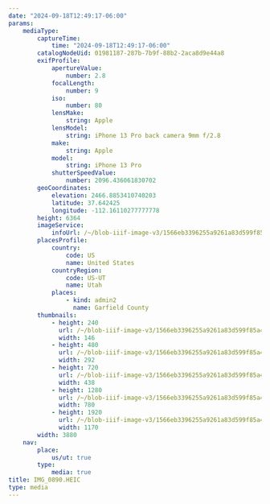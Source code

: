 ```yaml
---
date: "2024-09-18T12:49:17-06:00"
params:
    mediaType:
        captureTime:
            time: "2024-09-18T12:49:17-06:00"
        catalogNodeUid: 01981187-287b-7b9f-88b2-2aca8d9e44a8
        exifProfile:
            apertureValue:
                number: 2.8
            focalLength:
                number: 9
            iso:
                number: 80
            lensMake:
                string: Apple
            lensModel:
                string: iPhone 13 Pro back camera 9mm f/2.8
            make:
                string: Apple
            model:
                string: iPhone 13 Pro
            shutterSpeedValue:
                number: 2096.436061830702
        geoCoordinates:
            elevation: 2466.8853410740203
            latitude: 37.642425
            longitude: -112.16110277777778
        height: 6364
        imageService:
            infoUrl: /~/blob-iiif-image-v3/1566eb3396255a9261a83d599f85a4eb1705a693ece20694ff6c82a0995d76bf/info.json
        placesProfile:
            country:
                code: US
                name: United States
            countryRegion:
                code: US-UT
                name: Utah
            places:
                - kind: admin2
                  name: Garfield County
        thumbnails:
            - height: 240
              url: /~/blob-iiif-image-v3/1566eb3396255a9261a83d599f85a4eb1705a693ece20694ff6c82a0995d76bf/full/146%2C240/0/default.jpg
              width: 146
            - height: 480
              url: /~/blob-iiif-image-v3/1566eb3396255a9261a83d599f85a4eb1705a693ece20694ff6c82a0995d76bf/full/292%2C480/0/default.jpg
              width: 292
            - height: 720
              url: /~/blob-iiif-image-v3/1566eb3396255a9261a83d599f85a4eb1705a693ece20694ff6c82a0995d76bf/full/438%2C720/0/default.jpg
              width: 438
            - height: 1280
              url: /~/blob-iiif-image-v3/1566eb3396255a9261a83d599f85a4eb1705a693ece20694ff6c82a0995d76bf/full/780%2C1280/0/default.jpg
              width: 780
            - height: 1920
              url: /~/blob-iiif-image-v3/1566eb3396255a9261a83d599f85a4eb1705a693ece20694ff6c82a0995d76bf/full/1170%2C1920/0/default.jpg
              width: 1170
        width: 3880
    nav:
        place:
            us/ut: true
        type:
            media: true
title: IMG_0890.HEIC
type: media
---
```

